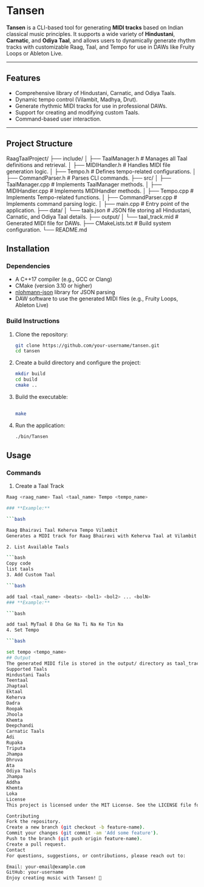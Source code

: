 # Tansen

**Tansen** is a CLI-based tool for generating **MIDI tracks** based on Indian classical music principles. It supports a wide variety of **Hindustani**, **Carnatic**, and **Odiya Taal**, and allows users to dynamically generate rhythm tracks with customizable Raag, Taal, and Tempo for use in DAWs like Fruity Loops or Ableton Live.

---

## **Features**
- Comprehensive library of Hindustani, Carnatic, and Odiya Taals.
- Dynamic tempo control (Vilambit, Madhya, Drut).
- Generate rhythmic MIDI tracks for use in professional DAWs.
- Support for creating and modifying custom Taals.
- Command-based user interaction.

---

## **Project Structure**

RaagTaalProject/
├── include/
│   ├── TaalManager.h        # Manages all Taal definitions and retrieval.
│   ├── MIDIHandler.h        # Handles MIDI file generation logic.
│   ├── Tempo.h              # Defines tempo-related configurations.
│   ├── CommandParser.h      # Parses CLI commands.
├── src/
│   ├── TaalManager.cpp      # Implements TaalManager methods.
│   ├── MIDIHandler.cpp      # Implements MIDIHandler methods.
│   ├── Tempo.cpp            # Implements Tempo-related functions.
│   ├── CommandParser.cpp    # Implements command parsing logic.
│   ├── main.cpp             # Entry point of the application.
├── data/
│   └── taals.json           # JSON file storing all Hindustani, Carnatic, and Odiya Taal details.
├── output/
│   └── taal_track.mid       # Generated MIDI file for DAWs.
├── CMakeLists.txt           # Build system configuration.
└── README.md         

## **Installation**

### **Dependencies**
- A C++17 compiler (e.g., GCC or Clang)
- CMake (version 3.10 or higher)
- [nlohmann-json](https://github.com/nlohmann/json) library for JSON parsing
- DAW software to use the generated MIDI files (e.g., Fruity Loops, Ableton Live)

### **Build Instructions**
1. Clone the repository:
   ```bash
   git clone https://github.com/your-username/tansen.git
   cd tansen
2. Create a build directory and configure the project:
    ```bash
   mkdir build
   cd build
   cmake ..
3. Build the executable:
    ```bash
  
   make
4. Run the application:
    ```bash
    ./bin/Tansen
    
## **Usage**
### **Commands**

1. Create a Taal Track
 ```bash
Raag <raag_name> Taal <taal_name> Tempo <tempo_name>

### **Example:**

 ```bash

Raag Bhairavi Taal Keherva Tempo Vilambit
Generates a MIDI track for Raag Bhairavi with Keherva Taal at Vilambit speed.

2. List Available Taals

 ```bash
Copy code
list taals
3. Add Custom Taal

 ```bash

add taal <taal_name> <beats> <bol1> <bol2> ... <bolN>
### **Example:**

 ```bash

add taal MyTaal 8 Dha Ge Na Ti Na Ke Tin Na
4. Set Tempo

 ```bash

set tempo <tempo_name>
## Output
The generated MIDI file is stored in the output/ directory as taal_track.mid.
Supported Taals
Hindustani Taals
Teentaal
Jhaptaal
Ektaal
Keherva
Dadra
Roopak
Jhoola
Khemta
Deepchandi
Carnatic Taals
Adi
Rupaka
Triputa
Jhampa
Dhruva
Ata
Odiya Taals
Jhampa
Addha
Khemta
Loka
License
This project is licensed under the MIT License. See the LICENSE file for details.

Contributing
Fork the repository.
Create a new branch (git checkout -b feature-name).
Commit your changes (git commit -am 'Add some feature').
Push to the branch (git push origin feature-name).
Create a pull request.
Contact
For questions, suggestions, or contributions, please reach out to:

Email: your-email@example.com
GitHub: your-username
Enjoy creating music with Tansen! 🎵






